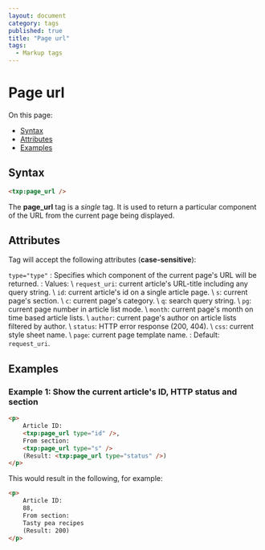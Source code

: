 ```yaml
---
layout: document
category: tags
published: true
title: "Page url"
tags:
  - Markup tags
---
```


# Page url

On this page:

* [Syntax](#syntax)
* [Attributes](#attributes)
* [Examples](#examples)

## Syntax

~~~ html
<txp:page_url />
~~~

The **page_url** tag is a *single* tag. It is used to return a particular component of the URL from the current page being displayed.

## Attributes

Tag will accept the following attributes (**case-sensitive**):

`type="type"`
: Specifies which component of the current page's URL will be returned.
: Values: \\
`request_uri`: current article's URL-title including any query string. \\
`id`: current article's id on a single article page. \\
`s`: current page's section. \\
`c`: current page's category. \\
`q`: search query string. \\
`pg`: current page number in article list mode. \\
`month`: current page's month on time based article lists. \\
`author`: current page's author on article lists filtered by author. \\
`status`: HTTP error response (200, 404). \\
`css`: current style sheet name. \\
`page`: current page template name.
: Default: `request_uri`.

## Examples

### Example 1: Show the current article's ID, HTTP status and section

~~~ html
<p>
    Article ID:
    <txp:page_url type="id" />,
    From section:
    <txp:page_url type="s" />
    (Result: <txp:page_url type="status" />)
</p>
~~~

This would result in the following, for example:

~~~ html
<p>
    Article ID:
    88,
    From section:
    Tasty pea recipes
    (Result: 200)
</p>

